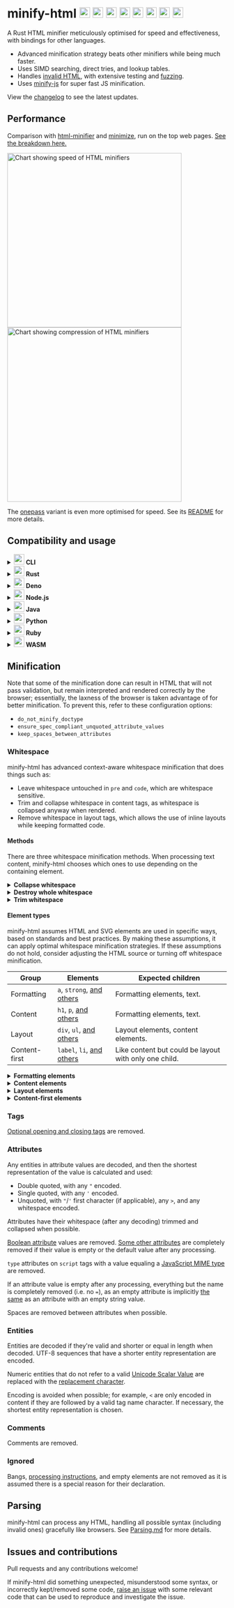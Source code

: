 <h1>
minify-html
<img width="24" src="https://wilsonl.in/minify-html/icon/cli.png">
<img width="24" src="https://wilsonl.in/minify-html/icon/deno.png">
<img width="24" src="https://wilsonl.in/minify-html/icon/java.png">
<img width="24" src="https://wilsonl.in/minify-html/icon/nodejs.png">
<img width="24" src="https://wilsonl.in/minify-html/icon/python.png">
<img width="24" src="https://wilsonl.in/minify-html/icon/ruby.png">
<img width="24" src="https://wilsonl.in/minify-html/icon/rust.png">
<img width="24" src="https://wilsonl.in/minify-html/icon/wasm.png">
</h1>

A Rust HTML minifier meticulously optimised for speed and effectiveness, with bindings for other languages.

- Advanced minification strategy beats other minifiers while being much faster.
- Uses SIMD searching, direct tries, and lookup tables.
- Handles [invalid HTML](./notes/Parsing.md), with extensive testing and [fuzzing](./fuzz).
- Uses [minify-js](https://github.com/wilsonzlin/minify-js) for super fast JS minification.

View the [changelog](./CHANGELOG.md) to see the latest updates.

## Performance

Comparison with [html-minifier](https://github.com/kangax/html-minifier) and [minimize](https://github.com/Swaagie/minimize), run on the top web pages. [See the breakdown here.](./bench)

<img width="400" alt="Chart showing speed of HTML minifiers" src="https://wilsonl.in/minify-html/bench/0.10.1/core/average-speeds.png"><img width="400" alt="Chart showing compression of HTML minifiers" src="https://wilsonl.in/minify-html/bench/0.10.1/core/average-sizes.png">

The [onepass](https://github.com/wilsonzlin/minify-html/tree/master/rust/onepass) variant is even more optimised for speed. See its [README](https://github.com/wilsonzlin/minify-html/tree/master/rust/onepass) for more details.

## Compatibility and usage

<details>
<summary><img width="24" src="https://wilsonl.in/minify-html/icon/cli.png"> <strong>CLI</strong></summary>

Precompiled binaries are available for Linux, macOS, and Windows.

### Get

[Linux x64](https://wilsonl.in/minify-html/bin/0.10.1-linux-x86_64) |
[Linux ARM64](https://wilsonl.in/minify-html/bin/0.10.1-linux-arm64) |
[macOS x64](https://wilsonl.in/minify-html/bin/0.10.1-macos-x86_64) |
[Windows x64](https://wilsonl.in/minify-html/bin/0.10.1-windows-x86_64.exe)

### Use

Use the `--help` argument for more details.

```bash
minify-html --output /path/to/output.min.html --keep-closing-tags --minify-css /path/to/src.html
```

To quickly parallel process a batch of files in place:

```bash
minify-html --keep-closing-tags --minify-css /path/to/**/*.html
```

</details>

<details>
<summary><img width="24" src="https://wilsonl.in/minify-html/icon/rust.png"> <strong>Rust</strong></summary>

### Get

```toml
[dependencies]
minify-html = "0.10.1"
```

### Use

Check out the [docs](https://docs.rs/minify-html) for API and usage examples.

</details>

<details>
<summary><img width="24" src="https://wilsonl.in/minify-html/icon/deno.png"> <strong>Deno</strong></summary>

- Package: https://wilsonl.in/minify-html/deno/0.10.1/index.js
- Binding: [WASM](https://webassembly.org/)
- Platforms: All

### Use

```ts
import init, {minify} from "https://wilsonl.in/minify-html/deno/0.10.1/index.js";

const encoder = new TextEncoder();
const decoder = new TextDecoder();

await init();

const minified = decoder.decode(minify(encoder.encode("<p>  Hello, world!  </p>"), { keep_spaces_between_attributes: true, keep_comments: true }));
```

All [`Cfg` fields](https://docs.rs/minify-html/latest/minify_html/struct.Cfg.html) are available as snake_case properties on the object provided as the second argument; if any are not set, they default to `false`.

</details>

<details>
<summary><img width="24" src="https://wilsonl.in/minify-html/icon/nodejs.png"> <strong>Node.js</strong></summary>

- Package: [@minify-html/node](https://www.npmjs.com/package/@minify-html/node)
- Binding: [Neon](https://github.com/neon-bindings/neon)
- Platforms: Linux (ARM64 and x64), macOS (x64), Windows (x64); Node.js 8.6.0 and higher

### Get

Using npm:

```bash
npm i @minify-html/node
```

Using Yarn:

```bash
yarn add @minify-html/node
```

### Use

TypeScript definitions are available.

```ts
import { Buffer } from "node:buffer";
import * as minifyHtml from "@minify-html/node";
// Or `const minifyHtml = require("@minify-html/node")` if not using TS/ESM.

const minified = minifyHtml.minify(Buffer.from("<p>  Hello, world!  </p>"), { keep_spaces_between_attributes: true, keep_comments: true });
```

All [`Cfg` fields](https://docs.rs/minify-html/latest/minify_html/struct.Cfg.html) are available as snake_case properties on the object provided as the second argument; if any are not set, they default to `false`.

</details>

<details>
<summary><img width="24" src="https://wilsonl.in/minify-html/icon/java.png"> <strong>Java</strong></summary>

- Package: [in.wilsonl.minifyhtml](https://search.maven.org/artifact/in.wilsonl.minifyhtml/minify-html)
- Binding: [JNI](https://github.com/jni-rs/jni-rs)
- Platforms: Linux, macOS, Windows; Java 7 and higher

### Get

Add as a Maven dependency:

```xml
<dependency>
  <groupId>in.wilsonl.minifyhtml</groupId>
  <artifactId>minify-html</artifactId>
  <version>0.10.1</version>
</dependency>
```

### Use

```java
import in.wilsonl.minifyhtml.Configuration;
import in.wilsonl.minifyhtml.MinifyHtml;

Configuration cfg = new Configuration.Builder()
    .setKeepHtmlAndHeadOpeningTags(true)
    .setMinifyCss(true)
    .build();

String minified = MinifyHtml.minify("<p>  Hello, world!  </p>", cfg);
```

All [`Cfg` fields](https://docs.rs/minify-html/latest/minify_html/struct.Cfg.html) are available as camelCase setter methods on the `Builder`; if any are not set, they default to `false`.

</details>

<details>
<summary><img width="24" src="https://wilsonl.in/minify-html/icon/python.png"> <strong>Python</strong></summary>

- Package: [minify-html](https://pypi.org/project/minify-html)
- Binding: [PyO3](https://github.com/PyO3/pyo3)
- Platforms: Linux (ARM64 and x64), macOS (x64), Windows (x64); Python 3.8 to 3.10

### Get

Add the PyPI project as a dependency and install it using `pip` or `pipenv`.

### Use

```python
import minify_html

minified = minify_html.minify("<p>  Hello, world!  </p>", minify_js=True, remove_processing_instructions=True)
```

All [`Cfg` fields](https://docs.rs/minify-html/latest/minify_html/struct.Cfg.html) are available as Python keyword arguments; if any are omitted, they default to `False`.

</details>

<details>
<summary><img width="24" src="https://wilsonl.in/minify-html/icon/ruby.png"> <strong>Ruby</strong></summary>

- Package: [minify_html](https://rubygems.org/gems/minify_html)
- Binding: [Rutie](https://github.com/danielpclark/rutie)
- Platforms: Linux, macOS; Ruby 2.5 and higher

### Get

Add the library as a dependency to `Gemfile` or `*.gemspec`.

### Use

```ruby
require 'minify_html'

print MinifyHtml.minify("<p>  Hello, world!  </p>", { :keep_spaces_between_attributes => true, :minify_js => true })
```

All [`Cfg` fields](https://docs.rs/minify-html/latest/minify_html/struct.Cfg.html) are available; if any are omitted, they default to `false`.

</details>

<details>
<summary><img width="24" src="https://wilsonl.in/minify-html/icon/wasm.png"> <strong>WASM</strong></summary>

- Package: [@minify-html/wasm](https://npmjs.org/package/@minify-html/wasm)
- Binding: [WASM](https://webassembly.org/)
- Platforms: All

A bundler may be required to use the WebAssembly module, see [this](https://rustwasm.github.io/wasm-bindgen/reference/deployment.html#bundlers) for more details.

### Use

```ts
import init, {minify} from "@minify-html/wasm";

const encoder = new TextEncoder();
const decoder = new TextDecoder();

await init();

const minified = decoder.decode(minify(encoder.encode("<p>  Hello, world!  </p>"), { keep_spaces_between_attributes: true, keep_comments: true }));
```

All [`Cfg` fields](https://docs.rs/minify-html/latest/minify_html/struct.Cfg.html) are available as snake_case properties on the object provided as the second argument; if any are not set, they default to `false`.

</details>

## Minification

Note that some of the minification done can result in HTML that will not pass validation, but remain interpreted and rendered correctly by the browser; essentially, the laxness of the browser is taken advantage of for better minification. To prevent this, refer to these configuration options:

- `do_not_minify_doctype`
- `ensure_spec_compliant_unquoted_attribute_values`
- `keep_spaces_between_attributes`

### Whitespace

minify-html has advanced context-aware whitespace minification that does things such as:

- Leave whitespace untouched in `pre` and `code`, which are whitespace sensitive.
- Trim and collapse whitespace in content tags, as whitespace is collapsed anyway when rendered.
- Remove whitespace in layout tags, which allows the use of inline layouts while keeping formatted code.

#### Methods

There are three whitespace minification methods. When processing text content, minify-html chooses which ones to use depending on the containing element.

<details>
<summary><strong>Collapse whitespace</strong></summary>

> **Applies to:** any element except [whitespace sensitive](./src/spec/tag/whitespace.rs) elements.

Reduce a sequence of whitespace characters in text nodes to a single space (U+0020).

<table><thead><tr><th>Before<th>After<tbody><tr><td>

```html
<p>↵
··The·quick·brown·fox↵
··jumps·over·the·lazy↵
··dog.↵
</p>
```

<td>

```html
<p>·The·quick·brown·fox·jumps·over·the·lazy·dog.·</p>
```

</table>
</details>

<details>
<summary><strong>Destroy whole whitespace</strong></summary>

> **Applies to:** any element except [whitespace sensitive](./src/spec/tag/whitespace.rs), [content](src/spec/tag/whitespace.rs), [content-first](./src/spec/tag/whitespace.rs), and [formatting](./src/spec/tag/whitespace.rs) elements.

Remove any text nodes between tags that only consist of whitespace characters.

<table><thead><tr><th>Before<th>After<tbody><tr><td>

```html
<ul>↵
··<li>A</li>↵
··<li>B</li>↵
··<li>C</li>↵
</ul>
```

<td>

```html
<ul>↵
··<li>A</li><li>B</li><li>C</li>↵
</ul>
```

</table>
</details>

<details>
<summary><strong>Trim whitespace</strong></summary>

> **Applies to:** any element except [whitespace sensitive](./src/spec/tag/whitespace.rs) and [formatting](./src/spec/tag/whitespace.rs) elements.

Remove any leading/trailing whitespace from any leading/trailing text nodes of a tag.

<table><thead><tr><th>Before<th>After<tbody><tr><td>

```html
<p>↵
··Hey,·I·<em>just</em>·found↵
··out·about·this·<strong>cool</strong>·website!↵
··<sup>[1]</sup>↵
</p>
```

<td>

```html
<p>Hey,·I·<em>just</em>·found↵
··out·about·this·<strong>cool</strong>·website!↵
··<sup>[1]</sup></p>
```

</table>
</details>

#### Element types

minify-html assumes HTML and SVG elements are used in specific ways, based on standards and best practices. By making these assumptions, it can apply optimal whitespace minification strategies. If these assumptions do not hold, consider adjusting the HTML source or turning off whitespace minification.

|Group|Elements|Expected children|
|---|---|---|
|Formatting|`a`, `strong`, [and others](./rust/common/spec/tag/whitespace.rs)|Formatting elements, text.|
|Content|`h1`, `p`, [and others](rust/common/spec/tag/whitespace.rs)|Formatting elements, text.|
|Layout|`div`, `ul`, [and others](./rust/common/spec/tag/whitespace.rs)|Layout elements, content elements.|
|Content-first|`label`, `li`, [and others](./rust/common/spec/tag/whitespace.rs)|Like content but could be layout with only one child.|

<details>
<summary><strong>Formatting elements</strong></summary>

> Whitespace is collapsed.

Formatting elements are usually inline elements that wrap around part of some text in a content element, so its whitespace isn't trimmed as they're probably part of the content.

</details>

<details>
<summary><strong>Content elements</strong></summary>

> Whitespace is trimmed and collapsed.

Content elements usually represent a contiguous and complete unit of content such as a paragraph. As such, whitespace is significant but sequences of them are most likely due to formatting.

###### Before

```html
<p>↵
··Hey,·I·<em>just</em>·found↵
··out·about·this·<strong>cool</strong>·website!↵
··<sup>[1]</sup>↵
</p>
```

###### After

```html
<p>Hey,·I·<em>just</em>·found·out·about·this·<strong>cool</strong>·website!·<sup>[1]</sup></p>
```

</details>

<details>
<summary><strong>Layout elements</strong></summary>

> Whitespace is trimmed and collapsed. Whole whitespace is removed.

These elements should only contain other elements and no text. This makes it possible to remove whole whitespace, which is useful when using `display: inline-block` so that whitespace between elements (e.g. indentation) does not alter layout and styling.

###### Before

```html
<ul>↵
··<li>A</li>↵
··<li>B</li>↵
··<li>C</li>↵
</ul>
```

###### After

```html
<ul><li>A</li><li>B</li><li>C</li></ul>
```

</details>

<details>
<summary><strong>Content-first elements</strong></summary>

> Whitespace is trimmed and collapsed.

These elements are usually like content elements but are occasionally used like a layout element with one child. Whole whitespace is not removed as it might contain content, but this is OK for using as layout as there is only one child and whitespace is trimmed.

###### Before

```html
<li>↵
··<article>↵
····<section></section>↵
····<section></section>↵
··</article>↵
</li>
```

###### After

```html
<li><article><section></section><section></section></article></li>
```

</details>

### Tags

[Optional opening and closing tags](https://html.spec.whatwg.org/multipage/syntax.html#syntax-tag-omission) are removed.

### Attributes

Any entities in attribute values are decoded, and then the shortest representation of the value is calculated and used:

- Double quoted, with any `"` encoded.
- Single quoted, with any `'` encoded.
- Unquoted, with `"`/`'` first character (if applicable), any `>`, and any whitespace encoded.

Attributes have their whitespace (after any decoding) trimmed and collapsed when possible.

[Boolean attribute](https://github.com/wilsonzlin/html-data) values are removed.
[Some other attributes](https://github.com/wilsonzlin/html-data) are completely removed if their value is empty or the default value after any processing.

`type` attributes on `script` tags with a value equaling a [JavaScript MIME type](https://mimesniff.spec.whatwg.org/#javascript-mime-type) are removed.

If an attribute value is empty after any processing, everything but the name is completely removed (i.e. no `=`), as an empty attribute is implicitly [the same](https://html.spec.whatwg.org/multipage/syntax.html#attributes-2) as an attribute with an empty string value.

Spaces are removed between attributes when possible.

### Entities

Entities are decoded if they're valid and shorter or equal in length when decoded. UTF-8 sequences that have a shorter entity representation are encoded.

Numeric entities that do not refer to a valid [Unicode Scalar Value](https://www.unicode.org/glossary/#unicode_scalar_value) are replaced with the [replacement character](https://en.wikipedia.org/wiki/Specials_(Unicode_block)#Replacement_character).

Encoding is avoided when possible; for example, `<` are only encoded in content if they are followed by a valid tag name character.
If necessary, the shortest entity representation is chosen.

### Comments

Comments are removed.

### Ignored

Bangs, [processing instructions](https://en.wikipedia.org/wiki/Processing_Instruction), and empty elements are not removed as it is assumed there is a special reason for their declaration.

## Parsing

minify-html can process any HTML, handling all possible syntax (including invalid ones) gracefully like browsers. See [Parsing.md](./notes/Parsing.md) for more details.

## Issues and contributions

Pull requests and any contributions welcome!

If minify-html did something unexpected, misunderstood some syntax, or incorrectly kept/removed some code, [raise an issue](https://github.com/wilsonzlin/minify-html/issues) with some relevant code that can be used to reproduce and investigate the issue.

